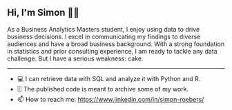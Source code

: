 ## Hi, I'm Simon 🙋‍♂️
As a Business Analytics Masters student, I enjoy using data to drive business decisions. I excel in communicating my findings to diverse audiences and have a broad business background. With a strong foundation in statistics and prior consulting experience, I am ready to tackle any data challenge. But I have a serious weakness: cake.

---

- 💻 I can retrieve data with SQL and analyze it with Python and R.
- 🗄️ The published code is meant to archive some of my work.
- 📫 How to reach me: https://www.linkedin.com/in/simon-roebers/


<!--
**simonroebers/simonroebers** is a ✨ _special_ ✨ repository because its `README.md` (this file) appears on your GitHub profile.

Here are some ideas to get you started:

- 🔭 I’m currently working on ...
- 🌱 I’m currently learning ...
- 👯 I’m looking to collaborate on ...
- 🤔 I’m looking for help with ...
- 💬 Ask me about ...
- 📫 How to reach me: ...
- 😄 Pronouns: ...
- ⚡ Fun fact: ...
-->
